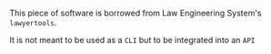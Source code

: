 This piece of software is borrowed from Law Engineering System's `lawyertools`.

It is not meant to be used as a `CLI` but to be integrated into an `API`